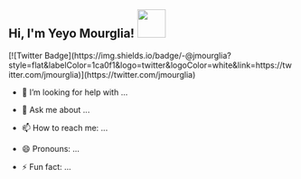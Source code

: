 <h2> Hi, I'm Yeyo Mourglia! <img src="https://media.giphy.com/media/mGcNjsfWAjY5AEZNw6/giphy.gif" width="50"></h2>
[![Twitter Badge](https://img.shields.io/badge/-@jmourglia?style=flat&labelColor=1ca0f1&logo=twitter&logoColor=white&link=https://twitter.com/jmourglia)](https://twitter.com/jmourglia)

<!--
**jmourglia/jmourglia** is a ✨ _special_ ✨ repository because its `README.md` (this file) appears on your GitHub profile.
[![Twitter Badge](https://img.shields.io/badge/-@jmourglia?style=flat&labelColor=1ca0f1&logo=twitter&logoColor=white&link=https://twitter.com/jmourglia)](https://twitter.com/_jesslim)
[![Instagram Badge](https://img.shields.io/badge/-@jlim__slam-purple?style=flat&logo=instagram&logoColor=white&link=https://instagram.com/jlim_slam/)](https://instagram.com/jlim_slam)
[![Gmail Badge](https://img.shields.io/badge/-jessicalim813-c14438?style=flat&logo=Gmail&logoColor=white&link=mailto:jessicalim813@gmail.com)](mailto:jessicalim813@gmail.com)
Here are some ideas to get you started:

- 🔭 I’m currently working on ...
- 🌱 I’m currently learning ...
- 👯 I’m looking to collaborate on ...
-->
- 🤔 I’m looking for help with ...

- 💬 Ask me about ...
- 📫 How to reach me: ...
- 😄 Pronouns: ...
- ⚡ Fun fact: ...

